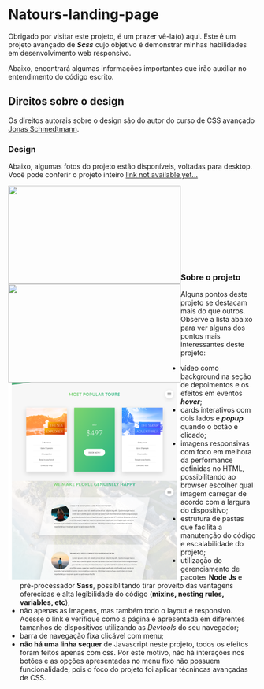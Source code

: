 # Natours-landing-page

Obrigado por visitar este projeto, é um prazer vê-la(o) aqui. Este é um projeto avançado de ***Scss*** cujo objetivo é demonstrar minhas habilidades em desenvolvimento web responsivo.

Abaixo, encontrará algumas informações importantes que irão auxiliar no entendimento do código escrito.

## Direitos sobre o design

Os direitos autorais sobre o design são do autor do curso de CSS avançado [Jonas Schmedtmann](https://www.udemy.com/user/jonasschmedtmann/).

### Design

Abaixo, algumas fotos do projeto estão disponíveis, voltadas para desktop. Você pode conferir o projeto inteiro [link not available yet...]()

<img src="https://raw.githubusercontent.com/tsirianni/random-images/main/Natour/Natour%20header%20-%20desktop.png" height="200" width="350" align="left">
<img src="https://raw.githubusercontent.com/tsirianni/random-images/main/Natour/Natour%20about%20-%20desktop.png" height="200" width="350" align="left">
<img src="https://raw.githubusercontent.com/tsirianni/random-images/main/Natour/Natour%20cards%20-%20desktop.png" height="200" width="350" align="left">
<img src="https://raw.githubusercontent.com/tsirianni/random-images/main/Natour/Natour%20reviews%20-%20desktop.png" height="200" width="350" align="left">
</br></br></br></br></br></br></br></br></br>

### Sobre o projeto
Alguns pontos deste projeto se destacam mais do que outros. Observe a lista abaixo para ver alguns dos pontos mais interessantes deste projeto:

* vídeo como background na seção de depoimentos e os efeitos em eventos ***hover***;
* cards interativos com dois lados e ***popup*** quando o botão é clicado;
* imagens responsivas com foco em melhora da performance definidas no HTML, possibilitando ao browser escolher qual imagem carregar de acordo com a largura do dispositivo;
* estrutura de pastas que facilita a manutenção do código e escalabilidade do projeto;
* utilização do gerenciamento de pacotes **Node Js** e pré-processador **Sass**, possiblitando tirar proveito das vantagens oferecidas e alta legibilidade do código (**mixins, nesting rules, variables, etc**);
* não apenas as imagens, mas também todo o layout é responsivo. Acesse o link e verifique como a página é apresentada em diferentes tamanhos de dispositivos utilizando as *Devtools* do seu navegador;
* barra de navegação fixa clicável com menu;
* **não há uma linha sequer** de Javascript neste projeto, todos os efeitos foram feitos apenas com css. Por este motivo, não há interações nos botões e as opções apresentadas no menu fixo não possuem funcionalidade, pois o foco do projeto foi aplicar técnincas avançadas de CSS.